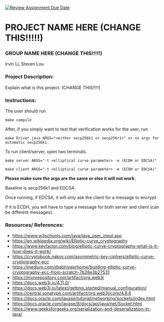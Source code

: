 [![Review Assignment Due Date](https://classroom.github.com/assets/deadline-readme-button-22041afd0340ce965d47ae6ef1cefeee28c7c493a6346c4f15d667ab976d596c.svg)](https://classroom.github.com/a/am3xLbu5)
# PROJECT NAME HERE (CHANGE THIS!!!!!)
 
### GROUP NAME HERE (CHANGE THIS!!!!!)

Irvin Li, Steven Lou
       
### Project Description:

Explain what is this project. (CHANGE THIS!!!!!)
  
### Instructions:

The user should run

`make compile`

After, if you simply want to test that verification works for the user,
run 

`make Driver.java ARGS="<either secp256k1 or secp256r1>" or no args for automatic secp256k1.`

To run client/server, open two terminals.

`make server ARGS="-t <elliptical curve parameter> -e (ECDH or EDCSA)"`

`make client ARGS="-t <elliptical curve parameter> -e (ECDH or EDCSA)"`

**Please make sure the args are the same or else it will not work.**

Baseline is secp256k1 and EDCSA.

Once running, if EDCSA, it will only ask the client for a message to encrypt.

If it is ECDH, you will have to type a message for both server and client (can be different messages).

### Resources/ References:

- https://www.w3schools.com/java/java_user_input.asp
- https://en.wikipedia.org/wiki/Elliptic-curve_cryptography
- https://www.keyfactor.com/blog/elliptic-curve-cryptography-what-is-it-how-does-it-work/
- https://cryptobook.nakov.com/asymmetric-key-ciphers/elliptic-curve-cryptography-ecc
- https://medium.com/@abhiveerhome/building-elliptic-curve-cryptography-ecc-from-scratch-7b28e3b27531
- https://mvnrepository.com/artifact/org.web3j
- https://docs.web3j.io/4.11.0/
- https://docs.web3j.io/latest/getting_started/manual_configuration/
- https://central.sonatype.com/artifact/org.web3j/core/4.8.6
- https://docs.oracle.com/javase/tutorial/networking/sockets/index.html
- https://docs.oracle.com/javase/8/docs/api/java/net/Socket.html
- https://www.geeksforgeeks.org/serialization-and-deserialization-in-java/
